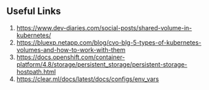 ## Useful Links
1. https://www.dev-diaries.com/social-posts/shared-volume-in-kubernetes/
2. https://bluexp.netapp.com/blog/cvo-blg-5-types-of-kubernetes-volumes-and-how-to-work-with-them
3. https://docs.openshift.com/container-platform/4.8/storage/persistent_storage/persistent-storage-hostpath.html
4. https://clear.ml/docs/latest/docs/configs/env_vars
